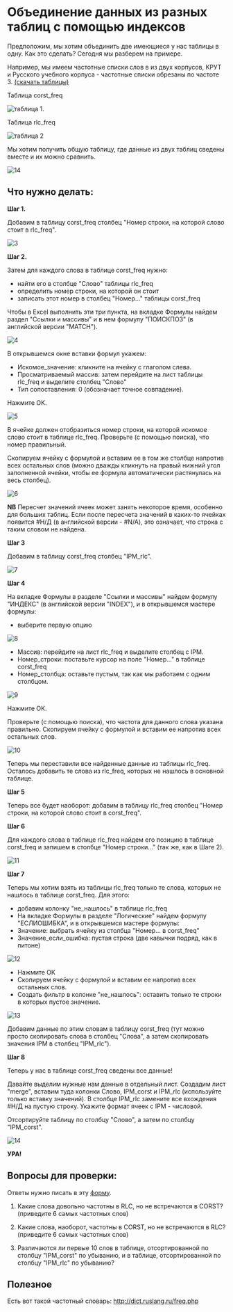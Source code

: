 # Объединение данных из разных таблиц с помощью индексов

Предположим, мы хотим объединить две имеющиеся у нас таблицы в одну. Как это сделать? Сегодня мы разберем на примере.

Например, мы имеем частотные списки слов в из двух корпусов, КРУТ и Русского учебного корпуса - частотные списки обрезаны по частоте 3. [(скачать таблицы)](https://github.com/ElizavetaKuzmenko/Programming-and-computer-instruments/blob/master/%D0%9C%D0%B0%D1%82%D0%B5%D1%80%D0%B8%D0%B0%D0%BB%D1%8B%20%D0%BB%D0%B5%D0%BA%D1%86%D0%B8%D0%B9%20%D0%B8%20%D1%81%D0%B5%D0%BC%D0%B8%D0%BD%D0%B0%D1%80%D0%BE%D0%B2/corpus_freq.xlsx) 

Таблица corst_freq 

![таблица 1](https://github.com/ElizavetaKuzmenko/Programming-and-computer-instruments/blob/master/images/1.png). 

Таблица rlc_freq

![таблица 2](https://github.com/ElizavetaKuzmenko/Programming-and-computer-instruments/blob/master/images/2.png)


Мы хотим получить общую таблицу, где данные из двух таблиц сведены вместе и их можно сравнить.

![14](https://github.com/ElizavetaKuzmenko/Programming-and-computer-instruments/blob/master/images/14.png) 

## Что нужно делать:
**Шаг 1.**

Добавим в таблицу corst_freq столбец "Номер строки, на которой слово стоит в rlc_freq". 

![3](https://github.com/ElizavetaKuzmenko/Programming-and-computer-instruments/blob/master/images/3.png)

**Шаг 2.**

Затем для каждого слова в таблице corst_freq нужно:
  * найти его в столбце "Слово" таблицы rlc_freq
  * определить номер строки, на которой он стоит
  * записать этот номер в столбец "Номер..." таблицы corst_freq

Чтобы в Excel выполнить эти три пункта, на вкладке Формулы найдем раздел "Ссылки и массивы" и в нем формулу "ПОИСКПОЗ" (в английской версии "MATCH"). 

![4](https://github.com/ElizavetaKuzmenko/Programming-and-computer-instruments/blob/master/images/4.png)

В открывшемся окне вставки формул укажем:
  * Искомое_значение: кликните на ячейку с глаголом слева.
  * Просматриваемый массив: затем перейдите на лист таблицы rlc_freq и выделите столбец "Слово"
  * Тип сопоставления: 0 (обозначает точное совпадение).

Нажмите OK.

![5](https://github.com/ElizavetaKuzmenko/Programming-and-computer-instruments/blob/master/images/5.png)

В ячейке должен отобразиться номер строки, на которой искомое слово стоит в таблице rlc_freq. Проверьте (с помощью поиска), что номер правильный.

Скопируем ячейку с формулой и вставим ее в том же столбце напротив всех остальных слов (можно дважды кликнуть на правый нижний угол заполненной ячейки, чтобы ее формула автоматически растянулась на весь столбец). 

![6](https://github.com/ElizavetaKuzmenko/Programming-and-computer-instruments/blob/master/images/6.png)

**NB** Пересчет значений ячеек может занять некоторое время, особенно для больших таблиц.
Если после пересчета значений в каких-то ячейках появится #Н/Д (в английской версии - #N/A), это означает, что строка с таким словом не найдена.

**Шаг 3**

Добавим в таблицу corst_freq столбец "IPM_rlc". 

![7](https://github.com/ElizavetaKuzmenko/Programming-and-computer-instruments/blob/master/images/7.png)

**Шаг 4**

На вкладке Формулы в разделе "Ссылки и массивы" найдем формулу "ИНДЕКС" (в английской версии "INDEX"), и в открывшемся мастере формулы:
   * выберите первую опцию

![8](https://github.com/ElizavetaKuzmenko/Programming-and-computer-instruments/blob/master/images/8.png)

   * Массив: перейдите на лист rlc_freq и выделите столбец с IPM.
   * Номер_строки: поставьте курсор на поле "Номер..." в таблице corst_freq
   * Номер_столбца: оставьте пустым, так как мы работаем с одним столбцом.

![9](https://github.com/ElizavetaKuzmenko/Programming-and-computer-instruments/blob/master/images/9.png)

Нажмите ОК.

Проверьте (с помощью поиска), что частота для данного слова указана правильно.
Скопируем ячейку с формулой и вставим ее напротив всех остальных слов.

![10](https://github.com/ElizavetaKuzmenko/Programming-and-computer-instruments/blob/master/images/10.png)

Теперь мы переставили все найденные данные из таблицы rlc_freq. Осталось добавить те слова из rlc_freq, которых не нашлось в основной таблице.

**Шаг 5**

Теперь все будет наоборот: добавим в таблицу rlc_freq столбец "Номер строки, на которой слово стоит в corst_freq".

**Шаг 6**

Для каждого слова в таблице rlc_freq найдем его позицию в таблице corst_freq и запишем в столбце "Номер строки..." (так же, как в Шаге 2).

![11](https://github.com/ElizavetaKuzmenko/Programming-and-computer-instruments/blob/master/images/11.png)

**Шаг 7**

Теперь мы хотим взять из таблицы rlc_freq только те слова, которых не нашлось в таблице corst_freq. 
Для этого:
  * добавим колонку "не_нашлось" в таблице rlc_freq
  * На вкладке Формулы в разделе "Логические" найдем формулу "ЕСЛИОШИБКА", и в открывшемся мастере формулы:
  * Значение: выбрать ячейку из столбца "Номер... в corst_freq"
  * Значение_если_ошибка: пустая строка (две кавычки подряд, как в питоне)

![12](https://github.com/ElizavetaKuzmenko/Programming-and-computer-instruments/blob/master/images/12.png)

  * Нажмите ОК
  * Скопируем ячейку с формулой и вставим ее напротив всех остальных слов.
  * Создать фильтр в колонке "не_нашлось": оставить только те строки в которых пустое значение.

![13](https://github.com/ElizavetaKuzmenko/Programming-and-computer-instruments/blob/master/images/13.png)

Добавим данные по этим словам в таблицу corst_freq (тут можно просто скопировать слова в столбец "Слова", а затем скопировать значения IPM в столбец "IPM_rlc").

**Шаг 8** 

Теперь у нас в таблице corst_freq сведены все данные! 

Давайте выделим нужные нам данные в отдельный лист. Создадим лист "merge", вставим туда колонки Слово, IPM_corst и IPM_rlc (используйте только вставку значений). В столбце IPM_rlc замените все вхождения #Н/Д на пустую строку. Укажите формат ячеек с IPM - числовой.

Отсортируйте таблицу по столбцу "Слово", а затем по столбцу "IPM_corst".

![14](https://github.com/ElizavetaKuzmenko/Programming-and-computer-instruments/blob/master/images/14.png) 

**УРА!**

## Вопросы для проверки:
Ответы нужно писать в эту [форму](https://goo.gl/forms/rMQnG7v8mY6hmLtr2). 

1) Какие слова довольно частотны в RLC, но не встречаются в CORST? (приведите 6 самых частотных слов)

2) Какие слова, наоборот, частотны в CORST, но не встречаются в RLC? (приведите 6 самых частотных слов)

3) Различаются ли первые 10 слов в таблице, отсортированной по столбцу "IPM_corst" по убыванию, и в таблице, отсортированной по столбцу "IPM_rlc" по убыванию?

## Полезное

Есть вот такой частотный словарь: http://dict.ruslang.ru/freq.php 

